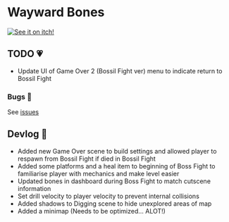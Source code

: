 # Wayward Bones
[![See it on itch!](https://img.itch.zone/aW1nLzg0MDMxNTUucG5n/original/FbEfaa.png)](https://akjanklin.itch.io/wayward-bones)

## TODO 💗
 * Update UI of Game Over 2 (Bossil Fight ver) menu to indicate return to Bossil Fight
### Bugs 🐍
See [issues](https://github.com/nicktstewart/McGameJam/issues)

## Devlog 🦴
 * Added new Game Over scene to build settings and allowed player to respawn from Bossil Fight if died in Bossil Fight
 * Added some platforms and a heal item to beginning of Boss Fight to familiarise player with mechanics and make level easier
 * Updated bones in dashboard during Boss Fight to match cutscene information
 * Set drill velocity to player velocity to prevent internal collisions
 * Added shadows to Digging scene to hide unexplored areas of map
 * Added a minimap (Needs to be optimized... ALOT!)
